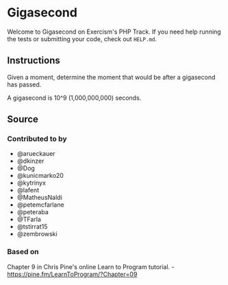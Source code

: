 # Gigasecond

Welcome to Gigasecond on Exercism's PHP Track.
If you need help running the tests or submitting your code, check out `HELP.md`.

## Instructions

Given a moment, determine the moment that would be after a gigasecond
has passed.

A gigasecond is 10^9 (1,000,000,000) seconds.

## Source

### Contributed to by

- @arueckauer
- @dkinzer
- @Dog
- @kunicmarko20
- @kytrinyx
- @lafent
- @MatheusNaldi
- @petemcfarlane
- @peteraba
- @TFarla
- @tstirrat15
- @zembrowski

### Based on

Chapter 9 in Chris Pine's online Learn to Program tutorial. - https://pine.fm/LearnToProgram/?Chapter=09